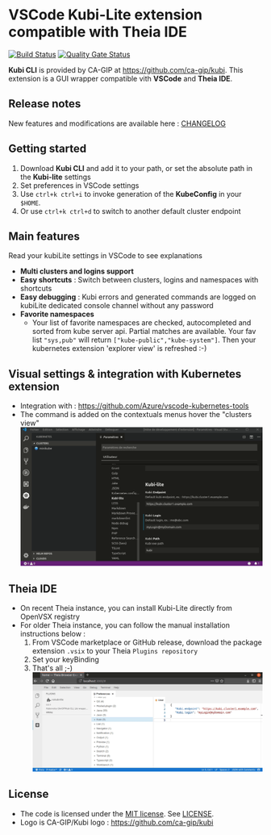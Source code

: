# __VSCode__ Kubi-Lite extension compatible with __Theia IDE__

[![Build Status](https://travis-ci.com/lefebsy/vskubi-lite.svg?branch=master)](https://travis-ci.com/lefebsy/vskubi-lite)
[![Quality Gate Status](https://sonarcloud.io/api/project_badges/measure?project=lefebsy_vskubi-lite&metric=alert_status)](https://sonarcloud.io/dashboard?id=lefebsy_vskubi-lite)

__Kubi CLI__ is provided by CA-GIP at <https://github.com/ca-gip/kubi>.
This extension is a GUI wrapper compatible vith __VSCode__ and __Theia IDE__.

## Release notes

New features and modifications are available here : [CHANGELOG](CHANGELOG.md)

## Getting started

1. Download __Kubi CLI__ and add it to your path, or set the absolute path in the __Kubi-lite__ settings
2. Set preferences in VSCode settings
3. Use `ctrl+k ctrl+i` to invoke generation of the __KubeConfig__ in your `$HOME`.
4. Or use `ctrl+k ctrl+d` to switch to another default cluster endpoint

## Main features

Read your kubiLite settings in VSCode to see explanations
- __Multi clusters and logins support__
- __Easy shortcuts__ : Switch between clusters, logins and namespaces with shortcuts
- __Easy debugging__ : Kubi errors and generated commands are logged on kubiLite dedicated console channel without any password
- __Favorite namespaces__
  - Your list of favorite namespaces are checked, autocompleted and sorted from kube server api. Partial matches are available. Your fav list `"sys,pub"` will return `["kube-public","kube-system"]`. Then your kubernetes extension 'explorer view' is refreshed :-)
  

## Visual settings & integration with Kubernetes extension

- Integration with : <https://github.com/Azure/vscode-kubernetes-tools>
- The command is added on the contextuals menus hover the "clusters view"
![screencast](DemoHelp.gif)

## Theia IDE

- On recent Theia instance, you can install Kubi-Lite directly from OpenVSX registry
- For older Theia instance, you can follow the manual installation instructions below :
  1. From VSCode marketplace or GitHub release, download the package extension `.vsix` to your Theia `Plugins repository`
  2. Set your keyBinding
  3. That's all ;-)
  ![screencast](DemoTheia.gif)

## License

- The code is licensed under the [MIT license](http://choosealicense.com/licenses/mit/). See [LICENSE](LICENSE).
- Logo is CA-GIP/Kubi logo : <https://github.com/ca-gip/kubi>
